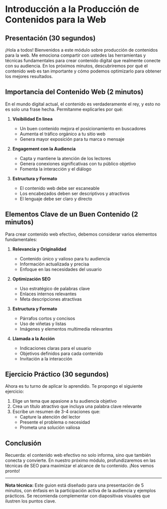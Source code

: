 # Introducción a la Producción de Contenidos para la Web

## Presentación (30 segundos)

¡Hola a todos! Bienvenidos a este módulo sobre producción de contenidos para la web. Me emociona compartir con ustedes las herramientas y técnicas fundamentales para crear contenido digital que realmente conecte con su audiencia. En los próximos minutos, descubriremos por qué el contenido web es tan importante y cómo podemos optimizarlo para obtener los mejores resultados.

## Importancia del Contenido Web (2 minutos)

En el mundo digital actual, el contenido es verdaderamente el rey, y esto no es solo una frase hecha. Permítanme explicarles por qué:

1. **Visibilidad En linea**
   - Un buen contenido mejora el posicionamiento en buscadores
   - Aumenta el tráfico orgánico a tu sitio web
   - Genera mayor exposición para tu marca o mensaje

2. **Engagement con la Audiencia**
   - Capta y mantiene la atención de los lectores
   - Genera conexiones significativas con tu público objetivo
   - Fomenta la interacción y el diálogo

3. **Estructura y Formato**
   - El contenido web debe ser escaneable
   - Los encabezados deben ser descriptivos y atractivos
   - El lenguaje debe ser claro y directo

## Elementos Clave de un Buen Contenido (2 minutos)

Para crear contenido web efectivo, debemos considerar varios elementos fundamentales:

1. **Relevancia y Originalidad**
   - Contenido único y valioso para tu audiencia
   - Información actualizada y precisa
   - Enfoque en las necesidades del usuario

2. **Optimización SEO**
   - Uso estratégico de palabras clave
   - Enlaces internos relevantes
   - Meta descripciones atractivas

3. **Estructura y Formato**
   - Párrafos cortos y concisos
   - Uso de viñetas y listas
   - Imágenes y elementos multimedia relevantes

4. **Llamada a la Acción**
   - Indicaciones claras para el usuario
   - Objetivos definidos para cada contenido
   - Invitación a la interacción

## Ejercicio Práctico (30 segundos)

Ahora es tu turno de aplicar lo aprendido. Te propongo el siguiente ejercicio:

1. Elige un tema que apasione a tu audiencia objetivo
2. Crea un título atractivo que incluya una palabra clave relevante
3. Escribe un resumen de 3-4 oraciones que:
   - Capture la atención del lector
   - Presente el problema o necesidad
   - Prometa una solución valiosa

## Conclusión

Recuerda: el contenido web efectivo no solo informa, sino que también conecta y convierte. En nuestro próximo módulo, profundizaremos en las técnicas de SEO para maximizar el alcance de tu contenido. ¡Nos vemos pronto!

---

**Nota técnica:** Este guion está diseñado para una presentación de 5 minutos, con énfasis en la participación activa de la audiencia y ejemplos prácticos. Se recomienda complementar con diapositivas visuales que ilustren los puntos clave.
